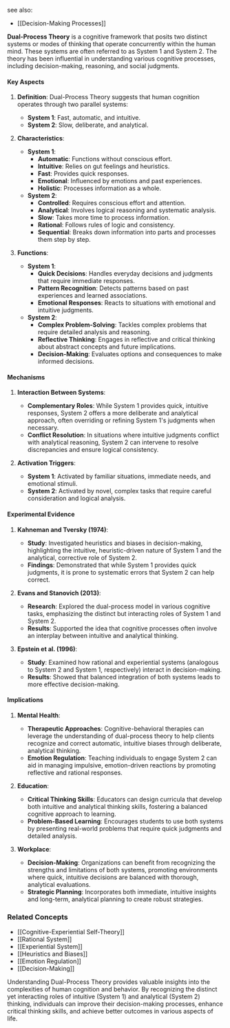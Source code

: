 see also:
* [[Decision-Making Processes]]

**Dual-Process Theory** is a cognitive framework that posits two distinct systems or modes of thinking that operate concurrently within the human mind. These systems are often referred to as System 1 and System 2. The theory has been influential in understanding various cognitive processes, including decision-making, reasoning, and social judgments.

#### Key Aspects

1. **Definition**:
   Dual-Process Theory suggests that human cognition operates through two parallel systems:
   - **System 1**: Fast, automatic, and intuitive.
   - **System 2**: Slow, deliberate, and analytical.

2. **Characteristics**:
   - **System 1**:
     - **Automatic**: Functions without conscious effort.
     - **Intuitive**: Relies on gut feelings and heuristics.
     - **Fast**: Provides quick responses.
     - **Emotional**: Influenced by emotions and past experiences.
     - **Holistic**: Processes information as a whole.
   - **System 2**:
     - **Controlled**: Requires conscious effort and attention.
     - **Analytical**: Involves logical reasoning and systematic analysis.
     - **Slow**: Takes more time to process information.
     - **Rational**: Follows rules of logic and consistency.
     - **Sequential**: Breaks down information into parts and processes them step by step.

3. **Functions**:
   - **System 1**:
     - **Quick Decisions**: Handles everyday decisions and judgments that require immediate responses.
     - **Pattern Recognition**: Detects patterns based on past experiences and learned associations.
     - **Emotional Responses**: Reacts to situations with emotional and intuitive judgments.
   - **System 2**:
     - **Complex Problem-Solving**: Tackles complex problems that require detailed analysis and reasoning.
     - **Reflective Thinking**: Engages in reflective and critical thinking about abstract concepts and future implications.
     - **Decision-Making**: Evaluates options and consequences to make informed decisions.

#### Mechanisms

1. **Interaction Between Systems**:
   - **Complementary Roles**: While System 1 provides quick, intuitive responses, System 2 offers a more deliberate and analytical approach, often overriding or refining System 1's judgments when necessary.
   - **Conflict Resolution**: In situations where intuitive judgments conflict with analytical reasoning, System 2 can intervene to resolve discrepancies and ensure logical consistency.

2. **Activation Triggers**:
   - **System 1**: Activated by familiar situations, immediate needs, and emotional stimuli.
   - **System 2**: Activated by novel, complex tasks that require careful consideration and logical analysis.

#### Experimental Evidence

1. **Kahneman and Tversky (1974)**:
   - **Study**: Investigated heuristics and biases in decision-making, highlighting the intuitive, heuristic-driven nature of System 1 and the analytical, corrective role of System 2.
   - **Findings**: Demonstrated that while System 1 provides quick judgments, it is prone to systematic errors that System 2 can help correct.

2. **Evans and Stanovich (2013)**:
   - **Research**: Explored the dual-process model in various cognitive tasks, emphasizing the distinct but interacting roles of System 1 and System 2.
   - **Results**: Supported the idea that cognitive processes often involve an interplay between intuitive and analytical thinking.

3. **Epstein et al. (1996)**:
   - **Study**: Examined how rational and experiential systems (analogous to System 2 and System 1, respectively) interact in decision-making.
   - **Results**: Showed that balanced integration of both systems leads to more effective decision-making.

#### Implications

1. **Mental Health**:
   - **Therapeutic Approaches**: Cognitive-behavioral therapies can leverage the understanding of dual-process theory to help clients recognize and correct automatic, intuitive biases through deliberate, analytical thinking.
   - **Emotion Regulation**: Teaching individuals to engage System 2 can aid in managing impulsive, emotion-driven reactions by promoting reflective and rational responses.

2. **Education**:
   - **Critical Thinking Skills**: Educators can design curricula that develop both intuitive and analytical thinking skills, fostering a balanced cognitive approach to learning.
   - **Problem-Based Learning**: Encourages students to use both systems by presenting real-world problems that require quick judgments and detailed analysis.

3. **Workplace**:
   - **Decision-Making**: Organizations can benefit from recognizing the strengths and limitations of both systems, promoting environments where quick, intuitive decisions are balanced with thorough, analytical evaluations.
   - **Strategic Planning**: Incorporates both immediate, intuitive insights and long-term, analytical planning to create robust strategies.

### Related Concepts

- [[Cognitive-Experiential Self-Theory]]
- [[Rational System]]
- [[Experiential System]]
- [[Heuristics and Biases]]
- [[Emotion Regulation]]
- [[Decision-Making]]

Understanding Dual-Process Theory provides valuable insights into the complexities of human cognition and behavior. By recognizing the distinct yet interacting roles of intuitive (System 1) and analytical (System 2) thinking, individuals can improve their decision-making processes, enhance critical thinking skills, and achieve better outcomes in various aspects of life.